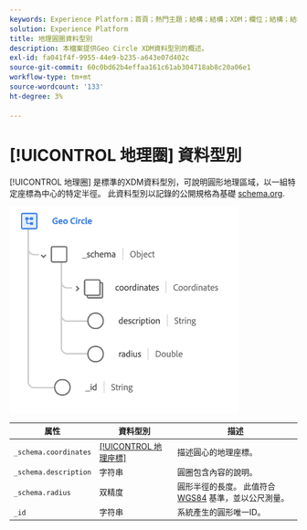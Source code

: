```yaml
---
keywords: Experience Platform；首頁；熱門主題；結構；結構；XDM；欄位；結構；結構；地理；圓形；資料型別；資料型別；
solution: Experience Platform
title: 地理圓圈資料型別
description: 本檔案提供Geo Circle XDM資料型別的概述。
exl-id: fa041f4f-9955-44e9-b235-a643e07d402c
source-git-commit: 60c0bd62b4effaa161c61ab304718ab8c20a06e1
workflow-type: tm+mt
source-wordcount: '133'
ht-degree: 3%

---
```


# [!UICONTROL 地理圈] 資料型別

[!UICONTROL 地理圈] 是標準的XDM資料型別，可說明圓形地理區域，以一組特定座標為中心的特定半徑。 此資料型別以記錄的公開規格為基礎 [schema.org](https://schema.org/GeoCircle).

<img src="../images/data-types/geo-circle.png" width="400" /><br />

| 属性 | 資料型別 | 描述 |
| --- | --- | --- |
| `_schema.coordinates` | [[!UICONTROL 地理座標]](./geo-coordinates.md) | 描述圓心的地理座標。 |
| `_schema.description` | 字符串 | 圓圈包含內容的說明。 |
| `_schema.radius` | 双精度 | 圓形半徑的長度。 此值符合 [WGS84](https://gisgeography.com/wgs84-world-geodetic-system/) 基準，並以公尺測量。 |
| `_id` | 字符串 | 系統產生的圓形唯一ID。 |
